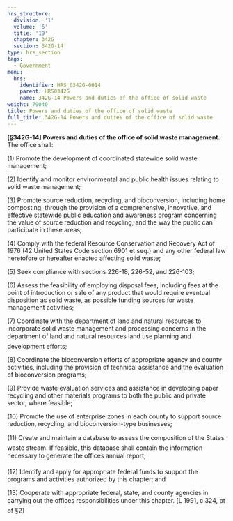 ```yaml
---
hrs_structure:
  division: '1'
  volume: '6'
  title: '19'
  chapter: 342G
  section: 342G-14
type: hrs_section
tags:
  - Government
menu:
  hrs:
    identifier: HRS_0342G-0014
    parent: HRS0342G
    name: 342G-14 Powers and duties of the office of solid waste
weight: 79040
title: Powers and duties of the office of solid waste
full_title: 342G-14 Powers and duties of the office of solid waste
---
```

**[§342G-14] Powers and duties of the office of solid waste management.** The office shall:

(1) Promote the development of coordinated statewide solid waste management;

(2) Identify and monitor environmental and public health issues relating to solid waste management;

(3) Promote source reduction, recycling, and bioconversion, including home composting, through the provision of a comprehensive, innovative, and effective statewide public education and awareness program concerning the value of source reduction and recycling, and the way the public can participate in these areas;

(4) Comply with the federal Resource Conservation and Recovery Act of 1976 (42 United States Code section 6901 et seq.) and any other federal law heretofore or hereafter enacted affecting solid waste;

(5) Seek compliance with sections 226-18, 226-52, and 226-103;

(6) Assess the feasibility of employing disposal fees, including fees at the point of introduction or sale of any product that would require eventual disposition as solid waste, as possible funding sources for waste management activities;

(7) Coordinate with the department of land and natural resources to incorporate solid waste management and processing concerns in the department of land and natural resources land use planning and development efforts;

(8) Coordinate the bioconversion efforts of appropriate agency and county activities, including the provision of technical assistance and the evaluation of bioconversion programs;

(9) Provide waste evaluation services and assistance in developing paper recycling and other materials programs to both the public and private sector, where feasible;

(10) Promote the use of enterprise zones in each county to support source reduction, recycling, and bioconversion-type businesses;

(11) Create and maintain a database to assess the composition of the States waste stream. If feasible, this database shall contain the information necessary to generate the offices annual report;

(12) Identify and apply for appropriate federal funds to support the programs and activities authorized by this chapter; and

(13) Cooperate with appropriate federal, state, and county agencies in carrying out the offices responsibilities under this chapter. [L 1991, c 324, pt of §2]